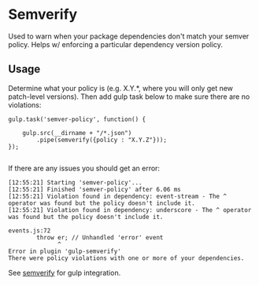 # Semverify

Used to warn when your package dependencies don't match your semver policy. Helps w/ enforcing a particular dependency version policy.

## Usage

Determine what your policy is (e.g. X.Y.*, where you will only get new patch-level versions). Then add gulp task below to make sure there are no violations:

```
gulp.task('semver-policy', function() {

    gulp.src(__dirname + "/*.json")
        .pipe(semverify({policy : "X.Y.Z"}));
});


```

If there are any issues you should get an error:

```
[12:55:21] Starting 'semver-policy'...
[12:55:21] Finished 'semver-policy' after 6.06 ms
[12:55:21] Violation found in dependency: event-stream - The ^ operator was found but the policy doesn't include it.
[12:55:21] Violation found in dependency: underscore - The ^ operator was found but the policy doesn't include it.

events.js:72
        throw er; // Unhandled 'error' event
              ^
Error in plugin 'gulp-semverify'
There were policy violations with one or more of your dependencies.
```

See [semverify](https://github.com/MandarinConLaBarba/semverify) for gulp integration.